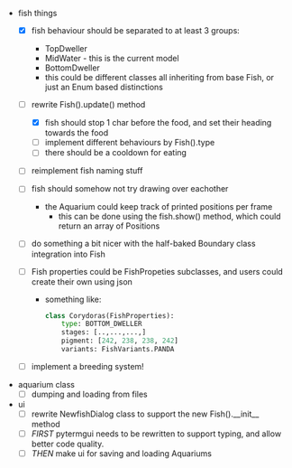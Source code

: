 - fish things
    + [x] fish behaviour should be separated to at least 3 groups:
        * TopDweller
        * MidWater  - this is the current model
        * BottomDweller
        * this could be different classes all inheriting from base Fish, or just an Enum based distinctions

    + [ ] rewrite Fish().update() method
        * [x] fish should stop 1 char before the food, and set their heading towards the food
        * [ ] implement different behaviours by Fish().type
        * [ ] there should be a cooldown for eating

    + [ ] reimplement fish naming stuff

    + [ ] fish should somehow not try drawing over eachother
        * the Aquarium could keep track of printed positions per frame
            - this can be done using the fish.show() method, which could return an array of Positions
 
    + [ ] do something a bit nicer with the half-baked Boundary class integration into Fish

    + [ ] Fish properties could be FishPropeties subclasses, and users could create their own using json
        * something like: 
            ```python
            class Corydoras(FishProperties):
                type: BOTTOM_DWELLER
                stages: [..,...,...,]
                pigment: [242, 238, 238, 242]
                variants: FishVariants.PANDA
            ```  

    + [ ] implement a breeding system!

- aquarium class
    + [ ] dumping and loading from files

- ui
    + [ ] rewrite NewfishDialog class to support the new Fish().\_\_init\_\_ method
    + [ ] <em>FIRST</em> pytermgui needs to be rewritten to support typing, and allow better code quality.
    + [ ] <em>THEN</em> make ui for saving and loading Aquariums
